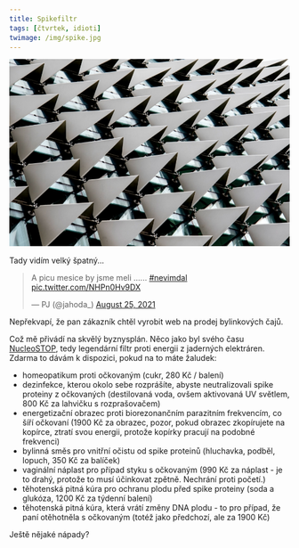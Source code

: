 ```yaml
---
title: Spikefiltr
tags: [čtvrtek, idioti]
twimage: /img/spike.jpg
---
```


![cover](/img/spike.jpg)

Tady vidím velký špatný...

<blockquote class="twitter-tweet"><p lang="cs" dir="ltr">A picu mesice by jsme meli ...... <a href="https://twitter.com/hashtag/nevimdal?src=hash&amp;ref_src=twsrc%5Etfw">#nevimdal</a> <a href="https://t.co/NHPn0Hv9DX">pic.twitter.com/NHPn0Hv9DX</a></p>&mdash; PJ (@jahoda_) <a href="https://twitter.com/jahoda_/status/1430452510217617408?ref_src=twsrc%5Etfw">August 25, 2021</a></blockquote> <script async src="https://platform.twitter.com/widgets.js" charset="utf-8"></script>

Nepřekvapí, že pan zákazník chtěl vyrobit web na prodej bylinkových čajů.

Což mě přivádí na skvělý byznysplán. Něco jako byl svého času [NucleoSTOP](https://web.archive.org/web/20040723044430/http://nucleostop.onlinehome.de/Technik/technik.html), tedy legendární filtr proti energii z jaderných elektráren. Zdarma to dávám k dispozici, pokud na to máte žaludek:

- homeopatikum proti očkovaným (cukr, 280 Kč / balení)
- dezinfekce, kterou okolo sebe rozprášíte, abyste neutralizovali spike proteiny z očkovaných (destilovaná voda, ovšem aktivovaná UV světlem, 800 Kč za lahvičku s rozprašovačem)
- energetizační obrazec proti biorezonančním parazitním frekvencím, co šíří očkovaní (1900 Kč za obrazec, pozor, pokud obrazec zkopírujete na kopírce, ztratí svou energii, protože kopírky pracují na podobné frekvenci)
- bylinná směs pro vnitřní očistu od spike proteinů (hluchavka, podběl, lopuch, 350 Kč za balíček)
- vaginální náplast pro případ styku s očkovaným (990 Kč za náplast - je to drahý, protože to musí účinkovat zpětně. Nechrání proti početí.)
- těhotenská pitná kúra pro ochranu plodu před spike proteiny (soda a glukóza, 1200 Kč za týdenní balení)
- těhotenská pitná kúra, která vrátí změny DNA plodu - to pro případ, že paní otěhotněla s očkovaným (totéž jako předchozí, ale za 1900 Kč)

Ještě nějaké nápady?
